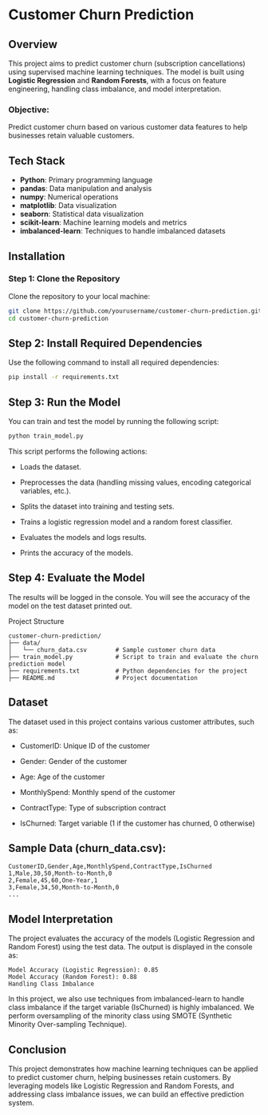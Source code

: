 # Customer Churn Prediction

## Overview

This project aims to predict customer churn (subscription cancellations) using supervised machine learning techniques. The model is built using **Logistic Regression** and **Random Forests**, with a focus on feature engineering, handling class imbalance, and model interpretation.

### Objective:
Predict customer churn based on various customer data features to help businesses retain valuable customers.

## Tech Stack

- **Python**: Primary programming language
- **pandas**: Data manipulation and analysis
- **numpy**: Numerical operations
- **matplotlib**: Data visualization
- **seaborn**: Statistical data visualization
- **scikit-learn**: Machine learning models and metrics
- **imbalanced-learn**: Techniques to handle imbalanced datasets

## Installation

### Step 1: Clone the Repository

Clone the repository to your local machine:

```bash
git clone https://github.com/yourusername/customer-churn-prediction.git
cd customer-churn-prediction
```

## Step 2: Install Required Dependencies
Use the following command to install all required dependencies:

```bash
pip install -r requirements.txt
```

## Step 3: Run the Model
You can train and test the model by running the following script:

```bash
python train_model.py
```
This script performs the following actions:

- Loads the dataset.

- Preprocesses the data (handling missing values, encoding categorical variables, etc.).

- Splits the dataset into training and testing sets.

- Trains a logistic regression model and a random forest classifier.

- Evaluates the models and logs results.

- Prints the accuracy of the models.

## Step 4: Evaluate the Model
The results will be logged in the console. You will see the accuracy of the model on the test dataset printed out.

Project Structure
```
customer-churn-prediction/
├── data/
│   └── churn_data.csv        # Sample customer churn data
├── train_model.py            # Script to train and evaluate the churn prediction model
├── requirements.txt          # Python dependencies for the project
├── README.md                 # Project documentation

```

## Dataset
The dataset used in this project contains various customer attributes, such as:

- CustomerID: Unique ID of the customer

- Gender: Gender of the customer

- Age: Age of the customer

- MonthlySpend: Monthly spend of the customer

- ContractType: Type of subscription contract

- IsChurned: Target variable (1 if the customer has churned, 0 otherwise)

## Sample Data (churn_data.csv):
```
CustomerID,Gender,Age,MonthlySpend,ContractType,IsChurned
1,Male,30,50,Month-to-Month,0
2,Female,45,60,One-Year,1
3,Female,34,50,Month-to-Month,0
...

```

## Model Interpretation
The project evaluates the accuracy of the models (Logistic Regression and Random Forest) using the test data. The output is displayed in the console as:

```
Model Accuracy (Logistic Regression): 0.85
Model Accuracy (Random Forest): 0.88
Handling Class Imbalance
```

In this project, we also use techniques from imbalanced-learn to handle class imbalance if the target variable (IsChurned) is highly imbalanced. We perform oversampling of the minority class using SMOTE (Synthetic Minority Over-sampling Technique).

## Conclusion
This project demonstrates how machine learning techniques can be applied to predict customer churn, helping businesses retain customers. By leveraging models like Logistic Regression and Random Forests, and addressing class imbalance issues, we can build an effective prediction system.